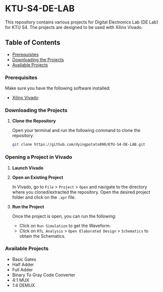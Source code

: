 # KTU-S4-DE-LAB

This repository contains various projects for Digital Electronics Lab (DE Lab) for KTU S4. The projects are designed to be used with Xilinx Vivado.

## Table of Contents

- [Prerequisites](#prerequisites)
- [Downloading the Projects](#downloading-the-projects)
- [Available Projects](#available-projects)
  
### Prerequisites

Make sure you have the following software installed:

- [Xilinx Vivado](https://www.xilinx.com/support/download.html)

### Downloading the Projects

1. **Clone the Repository**

   Open your terminal and run the following command to clone the repository:

   ```bash
   git clone https://github.com/dyingpotato890/KTU-S4-DE-LAB.git
   ```

### Opening a Project in Vivado

1) **Launch Vivado**

2) **Open an Existing Project**

   In Vivado, go to ```File``` > ```Project``` > ```Open``` and navigate to the directory where you cloned/extracted the repository. Open the desired project folder and click on the ```.xpr``` file.

3) **Run the Project**

   Once the project is open, you can run the following:

   - Click on ```Run Simulation``` to get the Waveform.
   - Click on ```RTL Analysis``` > ```Open Elaborated Design``` > ```Schematics``` to obtain the Schematics.
  
### Available Projects

   - Basic Gates
   - Half Adder
   - Full Adder
   - Binary To Gray Code Converter
   - 4:1 MUX
   - 1:4 DEMUX
